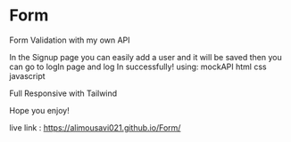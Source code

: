 # Form
Form Validation
with my own API



In the Signup page you can easily add a user and it will be saved then you can go to logIn page and log In successfully!
using:
mockAPI
html
css
javascript

Full Responsive with Tailwind

Hope you enjoy!

live link :  https://alimousavi021.github.io/Form/
